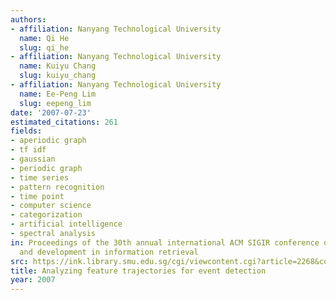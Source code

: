 ```yaml
---
authors:
- affiliation: Nanyang Technological University
  name: Qi He
  slug: qi_he
- affiliation: Nanyang Technological University
  name: Kuiyu Chang
  slug: kuiyu_chang
- affiliation: Nanyang Technological University
  name: Ee-Peng Lim
  slug: eepeng_lim
date: '2007-07-23'
estimated_citations: 261
fields:
- aperiodic graph
- tf idf
- gaussian
- periodic graph
- time series
- pattern recognition
- time point
- computer science
- categorization
- artificial intelligence
- spectral analysis
in: Proceedings of the 30th annual international ACM SIGIR conference on Research
  and development in information retrieval
src: https://ink.library.smu.edu.sg/cgi/viewcontent.cgi?article=2268&context=sis_research
title: Analyzing feature trajectories for event detection
year: 2007
---
```

